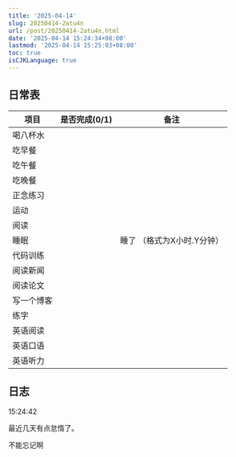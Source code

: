 ```yaml
---
title: '2025-04-14'
slug: 20250414-2atu4n
url: /post/20250414-2atu4n.html
date: '2025-04-14 15:24:34+08:00'
lastmod: '2025-04-14 15:25:03+08:00'
toc: true
isCJKLanguage: true
---
```






## 日常表

|项目|是否完成(0/1)|备注|
| ------------| :-------------: | -----------------------------|
|喝八杯水|||
|吃早餐|||
|吃午餐|||
|吃晚餐|||
|正念练习|||
|运动|||
|阅读|||
|睡眠||睡了  （格式为X小时.Y分钟）|
|代码训练|||
|阅读新闻|||
|阅读论文|||
|写一个博客|||
|练字|||
|英语阅读|||
|英语口语|||
|英语听力|||

## 日志

15:24:42

最近几天有点怠惰了。

不能忘记啊
